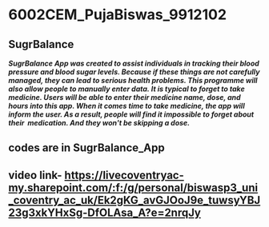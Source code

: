 # 6002CEM_PujaBiswas_9912102

## SugrBalance ##

***SugrBalance App was created to assist individuals in tracking their blood pressure and blood sugar levels. Because if these things are not carefully managed, they can 
lead to serious health problems. This programme will also allow people to manually enter data. It is typical to forget to take medicine. Users will be able to enter their 
medicine name, dose, and hours into this app. When it comes time to take medicine, the app will inform the user. As a result, people will find it impossible to forget about 
their  medication. And they won't be skipping a dose.***


## codes are in SugrBalance_App ##

## video link- https://livecoventryac-my.sharepoint.com/:f:/g/personal/biswasp3_uni_coventry_ac_uk/Ek2gKG_avGJOoJ9e_tuwsyYBJ23g3xkYHxSg-DfOLAsa_A?e=2nrqJy ##
